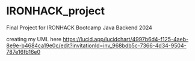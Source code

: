# IRONHACK_project
Final Project for IRONHACK Bootcamp Java Backend 2024

creating my UML here
https://lucid.app/lucidchart/4997b6d4-f125-4aeb-8e9e-b4684ca19e0c/edit?invitationId=inv_968bdb5c-7366-4d34-9504-787e16fb16e0



